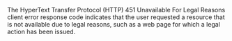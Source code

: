 The HyperText Transfer Protocol (HTTP) 451 Unavailable For Legal Reasons client error response code indicates that the user requested a resource that is not available due to legal reasons, such as a web page for which a legal action has been issued.